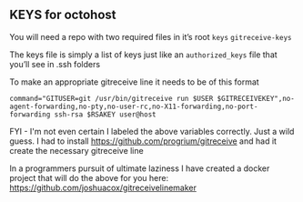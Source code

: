 ## KEYS for octohost

You will need a repo with two required files in it’s root
`keys`
`gitreceive-keys`

The keys file is simply a list of keys just like an `authorized_keys` file that you’ll see in .ssh folders

To make an appropriate gitreceive line it needs to be of this format

`command="GITUSER=git /usr/bin/gitreceive run $USER $GITRECEIVEKEY",no-agent-forwarding,no-pty,no-user-rc,no-X11-forwarding,no-port-forwarding ssh-rsa $RSAKEY user@host`

FYI - I'm not even certain I labeled the above variables correctly.  Just a wild guess.
I had to install https://github.com/progrium/gitreceive
and had it create the necessary gitreceive line

In a programmers pursuit of ultimate laziness I have created a docker project that will do the above for you here:
https://github.com/joshuacox/gitreceivelinemaker

